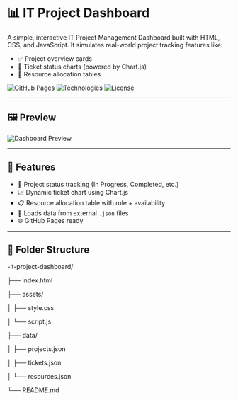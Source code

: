# 📊 IT Project Dashboard

A simple, interactive IT Project Management Dashboard built with HTML, CSS, and JavaScript. It simulates real-world project tracking features like:

- ✅ Project overview cards
- 🐞 Ticket status charts (powered by Chart.js)
- 👥 Resource allocation tables

[![GitHub Pages](https://img.shields.io/badge/Live%20Demo-Available-brightgreen?style=for-the-badge)](https://yourusername.github.io/it-project-dashboard/)
[![Technologies](https://img.shields.io/badge/Tech-HTML%2FCSS%2FJS-blue?style=for-the-badge)]()
[![License](https://img.shields.io/github/license/yourusername/it-project-dashboard?style=for-the-badge)]()

---

## 🖼️ Preview

![Dashboard Preview](https://user-images.githubusercontent.com/your-placeholder/dashboard-screenshot.png)

---

## 🚀 Features

- 📂 Project status tracking (In Progress, Completed, etc.)
- 📈 Dynamic ticket chart using Chart.js
- 📋 Resource allocation table with role + availability
- 🔄 Loads data from external `.json` files
- 🌐 GitHub Pages ready

---

## 📁 Folder Structure

-it-project-dashboard/

├── index.html

├── assets/

│   ├── style.css

│   └── script.js

├── data/

│   ├── projects.json

│   ├── tickets.json

│   └── resources.json

└── README.md

